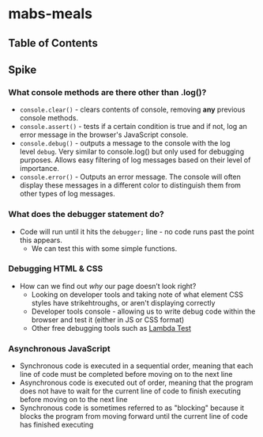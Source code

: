# mabs-meals

## Table of Contents

## Spike

### What console methods are there other than .log()?
- `console.clear()` - clears contents of console, removing **any** previous console methods.
- `console.assert()` - tests if a certain condition is true and if not, log an error message in the browser's JavaScript console.
- `console.debug()` - outputs a message to the console with the log level `debug`. Very similar to console.log() but only used for debugging purposes. Allows easy filtering of log messages based on their level of importance.
- `console.error()` - Outputs an error message. The console will often display these messages in a different color to distinguish them from other types of log messages.

### What does the debugger statement do?
- Code will run until it hits the `debugger;` line - no code runs past the point this appears.
  - We can test this with some simple functions.
  
### Debugging HTML & CSS
- How can we find out *why* our page doesn’t look right?
  - Looking on developer tools and taking note of what element CSS styles have strikehtroughs, or aren't displaying correctly
  - Developer tools console - allowing us to write debug code within the browser and test it (either in JS or CSS format)
  - Other free debugging tools such as [Lambda Test](https://www.lambdatest.com/lt-debug)

### Asynchronous JavaScript
- Synchronous code is executed in a sequential order, meaning that each line of code must be completed before moving on to the next line
- Asynchronous code is executed out of order, meaning that the program does not have to wait for the current line of code to finish executing before moving on to the next line 
- Synchronous code is sometimes referred to as "blocking" because it blocks the program from moving forward until the current line of code has finished executing